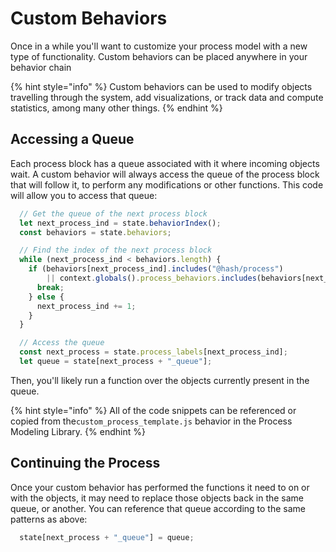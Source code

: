 # Custom Behaviors

Once in a while you'll want to customize your process model with a new type of functionality. Custom behaviors can be placed anywhere in your behavior chain

{% hint style="info" %}
Custom behaviors can be used to modify objects travelling through the system, add visualizations, or track data and compute statistics, among many other things.
{% endhint %}

## Accessing a Queue

Each process block has a queue associated with it where incoming objects wait. A custom behavior will always access the queue of the process block that will follow it, to perform any modifications or other functions. This code will allow you to access that queue:

```javascript
  // Get the queue of the next process block
  let next_process_ind = state.behaviorIndex();
  const behaviors = state.behaviors;

  // Find the index of the next process block
  while (next_process_ind < behaviors.length) {
    if (behaviors[next_process_ind].includes("@hash/process")
        || context.globals().process_behaviors.includes(behaviors[next_process_ind])) {
      break;
    } else {
      next_process_ind += 1;
    }
  }

  // Access the queue
  const next_process = state.process_labels[next_process_ind];
  let queue = state[next_process + "_queue"];
```

Then, you'll likely run a function over the objects currently present in the queue.

{% hint style="info" %}
All of the code snippets can be referenced or copied from the`custom_process_template.js` behavior in the Process Modeling Library.
{% endhint %}

## Continuing the Process

Once your custom behavior has performed the functions it need to on or with the objects, it may need to replace those objects back in the same queue, or another. You can reference that queue according to the same patterns as above:

```javascript
  state[next_process + "_queue"] = queue;
```

